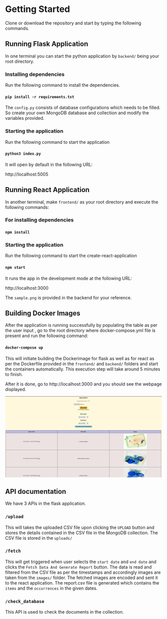 
# Getting Started

Clone or download the repository and start by typing the following commands.

## Running Flask Application
In one terminal you can start the python application by `backend/` being your root directory.

### Installing dependencies
Run the following command to install the dependencies.
#### `pip install -r requirements.txt`

The `config.py` consists of database configurations which needs to be filled. So create your own MongoDB database and collection and modify the variables provided.
### Starting the application
Run the following command to start the application
#### `python3 index.py`

It will open by default in the following URL: 

http://localhost:5005

## Running React Application

In another terminal, make `frontend/` as your root directory and execute the following commands:  

### For installing dependencies
#### `npm install`

### Starting the application
Run the following command to start the create-react-application
#### `npm start` 
It runs the app in the development mode at the following URL:  

http://localhost:3000

The `sample.png` is provided in the backend for your reference.


## Building Docker Images

After the application is running successfully by populating the table as per the user input , go to the root directory where docker-compose.yml file is present and run the following command:
#### `docker-compose up`

This will initiate building the Dockerimage for flask as well as for react as per the Dockerfile provided in the `frontend/` and `backend/` folders and start the containers automatically. This execution step will take around 5 minutes to finish.

After it is done, go to http://localhost:3000 and you should see the webpage displayed.
<p align="center">
  <img src="https://github.com/harshan1996/iTask/blob/production/backend/sample.png" width="900">
</p>

## API documentation

We have 3 APIs in the flask application.

### `/upload`
This will takes the uploaded CSV file upon clicking the `UPLOAD` button and stores the details contained in the CSV file in the MongoDB collection. The CSV file is stored in the `uploads/`

### `/fetch`
This will get triggered when user selects the `start date` and `end date` and clicks the `Fetch Data And Generate Report` button.
The data is read and filtered from the CSV file as per the timestamps and accordingly images are taken from the  `images/` folder. The fetched images are encoded and sent it to the react application. The report.csv file is generated which contains the `items` and the `occurrences` in the given dates.

### `/check_database`
This API is used to check the documents in the collection.






